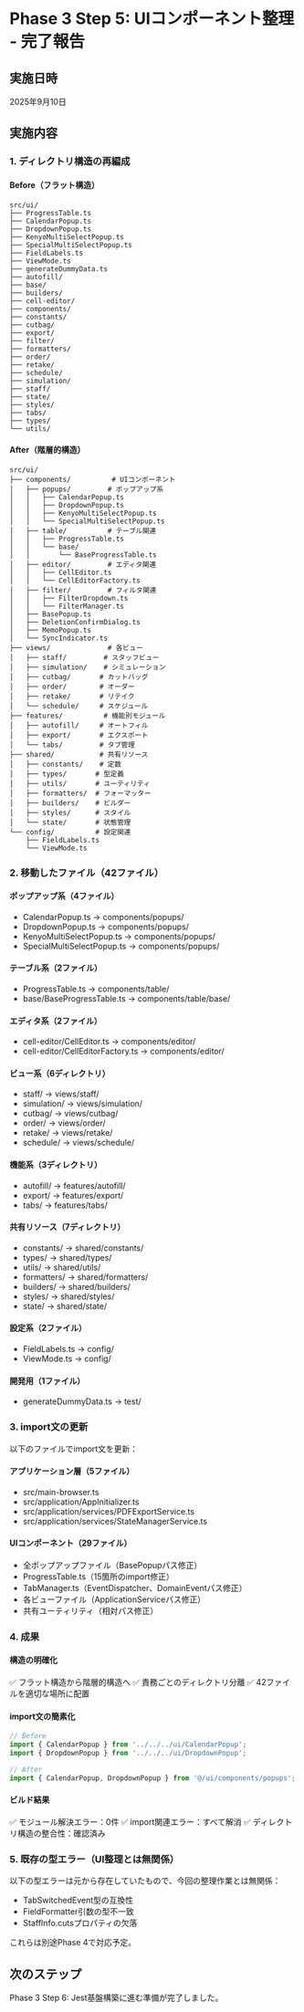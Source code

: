 # Phase 3 Step 5: UIコンポーネント整理 - 完了報告

## 実施日時
2025年9月10日

## 実施内容

### 1. ディレクトリ構造の再編成
#### Before（フラット構造）
```
src/ui/
├── ProgressTable.ts
├── CalendarPopup.ts
├── DropdownPopup.ts
├── KenyoMultiSelectPopup.ts
├── SpecialMultiSelectPopup.ts
├── FieldLabels.ts
├── ViewMode.ts
├── generateDummyData.ts
├── autofill/
├── base/
├── builders/
├── cell-editor/
├── components/
├── constants/
├── cutbag/
├── export/
├── filter/
├── formatters/
├── order/
├── retake/
├── schedule/
├── simulation/
├── staff/
├── state/
├── styles/
├── tabs/
├── types/
└── utils/
```

#### After（階層的構造）
```
src/ui/
├── components/          # UIコンポーネント
│   ├── popups/         # ポップアップ系
│   │   ├── CalendarPopup.ts
│   │   ├── DropdownPopup.ts
│   │   ├── KenyoMultiSelectPopup.ts
│   │   └── SpecialMultiSelectPopup.ts
│   ├── table/          # テーブル関連
│   │   ├── ProgressTable.ts
│   │   └── base/
│   │       └── BaseProgressTable.ts
│   ├── editor/         # エディタ関連
│   │   ├── CellEditor.ts
│   │   └── CellEditorFactory.ts
│   ├── filter/         # フィルタ関連
│   │   ├── FilterDropdown.ts
│   │   └── FilterManager.ts
│   ├── BasePopup.ts
│   ├── DeletionConfirmDialog.ts
│   ├── MemoPopup.ts
│   └── SyncIndicator.ts
├── views/              # 各ビュー
│   ├── staff/         # スタッフビュー
│   ├── simulation/    # シミュレーション
│   ├── cutbag/       # カットバッグ
│   ├── order/        # オーダー
│   ├── retake/       # リテイク
│   └── schedule/     # スケジュール
├── features/          # 機能別モジュール
│   ├── autofill/     # オートフィル
│   ├── export/       # エクスポート
│   └── tabs/         # タブ管理
├── shared/           # 共有リソース
│   ├── constants/    # 定数
│   ├── types/       # 型定義
│   ├── utils/       # ユーティリティ
│   ├── formatters/  # フォーマッター
│   ├── builders/    # ビルダー
│   ├── styles/      # スタイル
│   └── state/       # 状態管理
└── config/          # 設定関連
    ├── FieldLabels.ts
    └── ViewMode.ts
```

### 2. 移動したファイル（42ファイル）

#### ポップアップ系（4ファイル）
- CalendarPopup.ts → components/popups/
- DropdownPopup.ts → components/popups/
- KenyoMultiSelectPopup.ts → components/popups/
- SpecialMultiSelectPopup.ts → components/popups/

#### テーブル系（2ファイル）
- ProgressTable.ts → components/table/
- base/BaseProgressTable.ts → components/table/base/

#### エディタ系（2ファイル）
- cell-editor/CellEditor.ts → components/editor/
- cell-editor/CellEditorFactory.ts → components/editor/

#### ビュー系（6ディレクトリ）
- staff/ → views/staff/
- simulation/ → views/simulation/
- cutbag/ → views/cutbag/
- order/ → views/order/
- retake/ → views/retake/
- schedule/ → views/schedule/

#### 機能系（3ディレクトリ）
- autofill/ → features/autofill/
- export/ → features/export/
- tabs/ → features/tabs/

#### 共有リソース（7ディレクトリ）
- constants/ → shared/constants/
- types/ → shared/types/
- utils/ → shared/utils/
- formatters/ → shared/formatters/
- builders/ → shared/builders/
- styles/ → shared/styles/
- state/ → shared/state/

#### 設定系（2ファイル）
- FieldLabels.ts → config/
- ViewMode.ts → config/

#### 開発用（1ファイル）
- generateDummyData.ts → test/

### 3. import文の更新
以下のファイルでimport文を更新：

#### アプリケーション層（5ファイル）
- src/main-browser.ts
- src/application/AppInitializer.ts
- src/application/services/PDFExportService.ts
- src/application/services/StateManagerService.ts

#### UIコンポーネント（29ファイル）
- 全ポップアップファイル（BasePopupパス修正）
- ProgressTable.ts（15箇所のimport修正）
- TabManager.ts（EventDispatcher、DomainEventパス修正）
- 各ビューファイル（ApplicationServiceパス修正）
- 共有ユーティリティ（相対パス修正）

### 4. 成果

#### 構造の明確化
✅ フラット構造から階層的構造へ
✅ 責務ごとのディレクトリ分離
✅ 42ファイルを適切な場所に配置

#### import文の簡素化
```typescript
// Before
import { CalendarPopup } from '../../../ui/CalendarPopup';
import { DropdownPopup } from '../../../ui/DropdownPopup';

// After
import { CalendarPopup, DropdownPopup } from '@/ui/components/popups';
```

#### ビルド結果
✅ モジュール解決エラー：0件
✅ import関連エラー：すべて解消
✅ ディレクトリ構造の整合性：確認済み

### 5. 既存の型エラー（UI整理とは無関係）
以下の型エラーは元から存在していたもので、今回の整理作業とは無関係：
- TabSwitchedEvent型の互換性
- FieldFormatter引数の型不一致
- StaffInfo.cutsプロパティの欠落

これらは別途Phase 4で対応予定。

## 次のステップ
Phase 3 Step 6: Jest基盤構築に進む準備が完了しました。